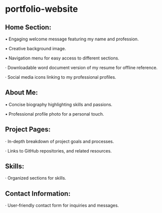 # portfolio-website
## Home Section:
 •	Engaging welcome message featuring my name and profession.
 
 •	Creative background image.
 
 •	Navigation menu for easy access to different sections.

 ·	Downloadable word document version of my resume for offline reference.

 ·	Social media icons linking to my professional profiles.
## About Me:
•	Concise biography highlighting skills and passions.

•	Professional profile photo for a personal touch.
## Project Pages:
·	In-depth breakdown of project goals and processes.

·	Links to GitHub repositories, and related resources.
## Skills:

·	Organized sections for skills.
## Contact Information:
·	User-friendly contact form for inquiries and messages.
